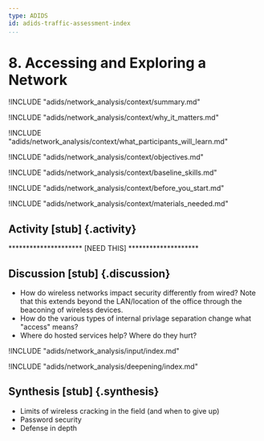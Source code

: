 ```yaml
---
type: ADIDS
id: adids-traffic-assessment-index
...
```


# 8. Accessing and Exploring a Network

<!-- ![](content/images/network_access.png "") -->

!INCLUDE "adids/network_analysis/context/summary.md"

<!-- Why The Topic Matters -->

!INCLUDE "adids/network_analysis/context/why_it_matters.md"

<!--  What Participants Will Learn -->

!INCLUDE "adids/network_analysis/context/what_participants_will_learn.md"

<!-- Objectives {.sidebar} -->

!INCLUDE "adids/network_analysis/context/objectives.md"

<!-- Baseline Skills -->

!INCLUDE "adids/network_analysis/context/baseline_skills.md"

<!-- Before you Start -->

!INCLUDE "adids/network_analysis/context/before_you_start.md"

<!-- Materials Needed [stub] -->

!INCLUDE "adids/network_analysis/context/materials_needed.md"

## Activity [stub] {.activity}

<!-- !INCLUDE "adids/network_analysis/activity/index.md -->

********************* [NEED THIS] ********************

## Discussion [stub] {.discussion}

  * How do wireless networks impact security differently from wired?  Note that this extends beyond the LAN/location of the office through the beaconing of wireless devices.
  * How do the various types of internal privlage separation change what "access" means?
  * Where do hosted services help?  Where do they hurt?

<!-- ## Input [stub] {.input} -->

!INCLUDE "adids/network_analysis/input/index.md"

<!-- ## Deepening [stub] {.deepening} -->

!INCLUDE "adids/network_analysis/deepening/index.md"

## Synthesis [stub] {.synthesis}

<?A good training habit is to always summarize the session. Talk about what happened in the session, some of the results of the discussion, what issues were discussed, what solutions were made, and give some more time for participants to ask more questions before the session is closed.?>

* Limits of wireless cracking in the field (and when to give up)
* Password security
* Defense in depth
